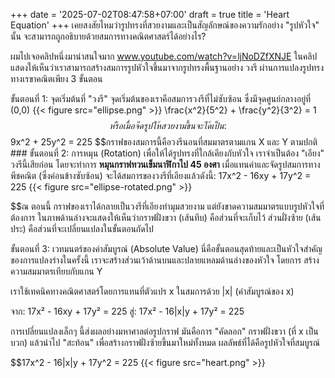 +++
date = '2025-07-02T08:47:58+07:00'
draft = true
title = 'Heart Equation'
+++
เคยสงสัยไหมว่ารูปทรงที่สวยงามและเป็นสัญลักษณ์ของความรักอย่าง "รูปหัวใจ" นั้น จะสามารถถูกอธิบายด้วยสมการทางคณิตศาสตร์ได้อย่างไร?

ผมไปเจอคลิปหนึ่งมาน่าสนใจมาก www.youtube.com/watch?v=ljNoDZfXNJE
ในคลิปแสดงให้เห็นว่าเราสามารถสร้างสมการรูปหัวใจขึ้นมาจากรูปทรงพื้นฐานอย่าง วงรี ผ่านการแปลงรูปทรงทางเรขาคณิตเพียง 3 ขั้นตอน

ขั้นตอนที่ 1: จุดเริ่มต้นที่ "วงรี"
จุดเริ่มต้นของเราคือสมการวงรีที่ไม่ซับซ้อน ซึ่งมีจุดศูนย์กลางอยู่ที่ (0,0)
{{< figure src="ellipse.png" >}}
\frac{x^2}{5^2} + \frac{y^2}{3^2} = 1 $$หรือเมื่อจัดรูปให้สวยงามขึ้น จะได้เป็น: $$9x^2 + 25y^2 = 225 $$กราฟของสมการนี้คือวงรีนอนที่สมมาตรตามแกน X และ Y ตามปกติ ### ขั้นตอนที่ 2: การหมุน (Rotation) เพื่อให้ได้รูปทรงที่ใกล้เคียงกับหัวใจ เราจำเป็นต้อง "เอียง" วงรีนี้เสียก่อน โดยจะทำการ **หมุนกราฟทวนเข็มนาฬิกาไป 45 องศา** เมื่อแทนค่าและจัดรูปสมการทางพีชคณิต (ซึ่งค่อนข้างซับซ้อน) จะได้สมการของวงรีที่เอียงแล้วดังนี้:
17x^2 - 16xy + 17y^2 = 225
{{< figure src="ellipse-rotated.png" >}}

$$ณ ตอนนี้ กราฟของเราได้กลายเป็นวงรีที่เอียงทำมุมสวยงาม แต่ยังขาดความสมมาตรแบบรูปหัวใจที่ต้องการ ในภาพด้านล่างจะแสดงให้เห็นว่ากราฟฝั่งขวา (เส้นทึบ) คือส่วนที่จะเก็บไว้ ส่วนฝั่งซ้าย (เส้นประ) คือส่วนที่จะเปลี่ยนแปลงในขั้นตอนถัดไป

ขั้นตอนที่ 3: เวทมนตร์ของค่าสัมบูรณ์ (Absolute Value)
นี่คือขั้นตอนสุดท้ายและเป็นหัวใจสำคัญของการแปลงร่างในครั้งนี้ เราจะสร้างส่วนเว้าด้านบนและปลายแหลมด้านล่างของหัวใจ โดยการ สร้างความสมมาตรเทียบกับแกน Y

เราใช้เทคนิคทางคณิตศาสตร์โดยการแทนที่ตัวแปร x ในสมการด้วย |x| (ค่าสัมบูรณ์ของ x)

จาก: 17x² - 16xy + 17y² = 225
สู่: 17x² - 16|x|y + 17y² = 225

การเปลี่ยนแปลงเล็กๆ นี้ส่งผลอย่างมหาศาลต่อรูปกราฟ มันคือการ "คัดลอก" กราฟฝั่งขวา (ที่ x เป็นบวก) แล้วนำไป "สะท้อน" เพื่อสร้างกราฟฝั่งซ้ายขึ้นมาใหม่ทั้งหมด ผลลัพธ์ที่ได้คือรูปหัวใจที่สมบูรณ์

$$17x^2 - 16|x|y + 17y^2 = 225
{{< figure src="heart.png" >}}

